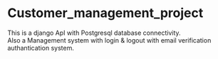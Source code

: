 # Customer_management_project

This is a django ApI with Postgresql database connectivity.<br>
Also a Management system with login & logout with email verification authantication system.
